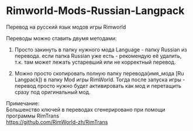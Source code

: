 # Rimworld-Mods-Russian-Langpack
Перевод на русский язык модов игры Rimworld

Переводы можно ставить двумя методами:
1. Просто закинуть в папку нужного мода Language - папку Russian из перевода.
если папка Russian уже есть - рекомендую её удалить, т.к. там может лежать устаревший или не корректный перевод.

2. Можно просто скопировать полную папку перевода(имя_мода [Ru Langpack]) в папку Mod игры RimWorld.
Тогда после запуска игры - перевод просто нужно будет активировать как мод и перетащить сразу под оригинальный мод.

Примечание:
<br>Большенство ключей в переводах сгенерировано при помощи программы RimTrans
<br>https://github.com/RimWorld-zh/RimTrans
